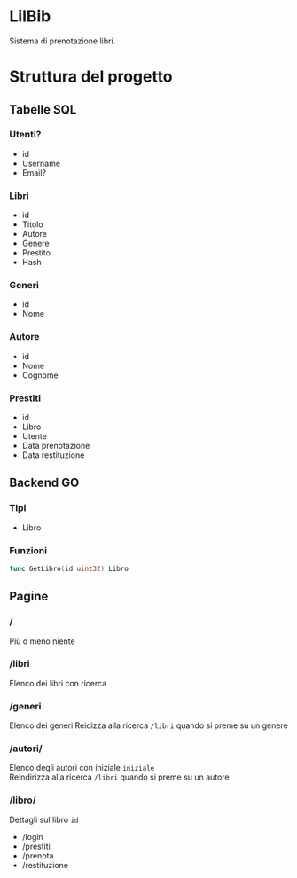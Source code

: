 # LilBib

Sistema di prenotazione libri.

# Struttura del progetto
## Tabelle SQL
### Utenti?
* id
* Username
* Email?

### Libri
* id
* Titolo
* Autore
* Genere
* Prestito
* Hash

### Generi
* id
* Nome

### Autore
* id
* Nome
* Cognome

### Prestiti
* id
* Libro
* Utente
* Data prenotazione
* Data restituzione

## Backend GO
### Tipi
* Libro

### Funzioni
```go
func GetLibro(id uint32) Libro
```

## Pagine
### /
Più o meno niente

### /libri
Elenco dei libri con ricerca

### /generi
Elenco dei generi
Reidizza alla ricerca `/libri` quando si preme su un genere

### /autori/<iniziale>
Elenco degli autori con iniziale `iniziale`  
Reindirizza alla ricerca `/libri` quando si preme su un autore

### /libro/<id>
Dettagli sul libro `id`

* /login
* /prestiti
* /prenota
* /restituzione

